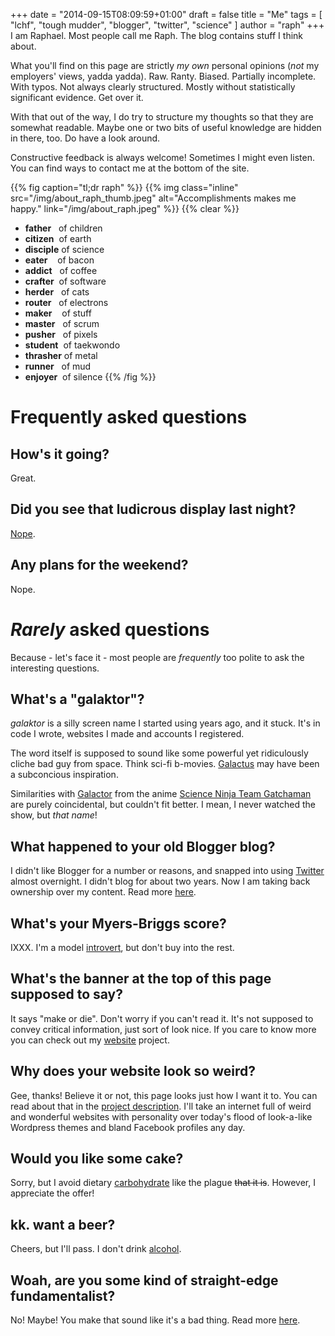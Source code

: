+++
date = "2014-09-15T08:09:59+01:00"
draft = false
title = "Me"
tags = [ "lchf", "tough mudder", "blogger", "twitter", "science" ]
author = "raph"
+++
I am Raphael. Most people call me Raph. The blog contains stuff I think about.

What you'll find on this page are strictly *my own* personal opinions (*not* my employers' views, yadda yadda). Raw. Ranty. Biased. Partially incomplete. With typos. Not always clearly structured. Mostly without statistically significant evidence. Get over it.

With that out of the way, I do try to structure my thoughts so that they are somewhat readable. Maybe one or two bits of useful knowledge are hidden in there, too. Do have a look around.

Constructive feedback is always welcome! Sometimes I might even listen. You can find ways to contact me at the bottom of the site. 

{{% fig caption="tl;dr raph" %}}
{{% img class="inline" src="/img/about_raph_thumb.jpeg" alt="Accomplishments makes me happy." link="/img/about_raph.jpeg" %}}
{{% clear %}}
* **father**&nbsp;&nbsp;&nbsp;of children
* **citizen**&nbsp;&nbsp;of earth
* **disciple**&nbsp;of science
* **eater**&nbsp;&nbsp;&nbsp;&nbsp;of bacon
* **addict**&nbsp;&nbsp;&nbsp;of coffee
* **crafter**&nbsp;&nbsp;of software
* **herder**&nbsp;&nbsp;&nbsp;of cats
* **router**&nbsp;&nbsp;&nbsp;of electrons
* **maker**&nbsp;&nbsp;&nbsp;&nbsp;of stuff
* **master**&nbsp;&nbsp;&nbsp;of scrum
* **pusher**&nbsp;&nbsp;&nbsp;of pixels
* **student**&nbsp;&nbsp;of taekwondo
* **thrasher** of metal
* **runner**&nbsp;&nbsp;&nbsp;of mud
* **enjoyer**&nbsp;&nbsp;of silence
{{% /fig %}}

# Frequently asked questions
## How's it going?
Great.

## Did you see that ludicrous display last night?
[Nope](https://www.youtube.com/watch?v=gWJIQm9qH-w).

## Any plans for the weekend?
Nope.

# *Rarely* asked questions
Because - let's face it - most people are *frequently* too polite to ask the interesting questions.

## What's a "galaktor"?
*galaktor* is a silly screen name I started using years ago, and it stuck. It's in code I wrote, websites I made and accounts I registered.

The word itself is supposed to sound like some powerful yet ridiculously cliche bad guy from space. Think sci-fi b-movies. [Galactus](https://en.wikipedia.org/wiki/Galactus) may have been a subconcious inspiration.

Similarities with [Galactor](https://en.wikipedia.org/wiki/Galactor) from the anime [Science Ninja Team Gatchaman](https://en.wikipedia.org/wiki/Science_Ninja_Team_Gatchaman) are purely coincidental, but couldn't fit better. I mean, I never watched the show, but *that name*!

## What happened to your old Blogger blog?
I didn't like Blogger for a number or reasons, and snapped into using [Twitter](https://twitter.com/estraph) almost overnight. I didn't blog for about two years. Now I am taking back ownership over my content. Read more [here](/on/blogging/).

## What's your Myers-Briggs score?
IXXX. I'm a model [introvert](/on/introverts/), but don't buy into the rest.

## What's the banner at the top of this page supposed to say?
It says "make or die". Don't worry if you can't read it. It's not supposed to convey critical information, just sort of look nice. If you care to know more you can check out my [website](/project/website) project.

## Why does your website look so weird?
Gee, thanks! Believe it or not, this page looks just how I want it to. You can read about that in the [project description](/project/website/). I'll take an internet full of weird and wonderful websites with personality over today's flood of look-a-like Wordpress themes and bland Facebook profiles any day.

## Would you like some cake?
Sorry, but I avoid dietary [carbohydrate](/on/carbs/) like the plague ~~that it is~~. However, I appreciate the offer!

## kk. want a beer?
Cheers, but I'll pass. I don't drink [alcohol](/on/alcohol/).

## Woah, are you some kind of straight-edge fundamentalist?
No! Maybe! You make that sound like it's a bad thing. Read more [here](/on/scepticism/).
